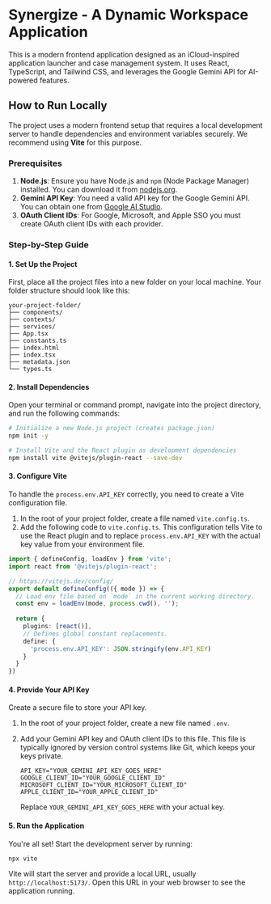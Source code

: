 # Synergize - A Dynamic Workspace Application

This is a modern frontend application designed as an iCloud-inspired application launcher and case management system. It uses React, TypeScript, and Tailwind CSS, and leverages the Google Gemini API for AI-powered features.

## How to Run Locally

The project uses a modern frontend setup that requires a local development server to handle dependencies and environment variables securely. We recommend using **Vite** for this purpose.

### Prerequisites

1.  **Node.js**: Ensure you have Node.js and `npm` (Node Package Manager) installed. You can download it from [nodejs.org](https://nodejs.org/).
2.  **Gemini API Key**: You need a valid API key for the Google Gemini API. You can obtain one from [Google AI Studio](https://aistudio.google.com/app/apikey).
3.  **OAuth Client IDs**: For Google, Microsoft, and Apple SSO you must create OAuth client IDs with each provider.

### Step-by-Step Guide

#### 1. Set Up the Project

First, place all the project files into a new folder on your local machine. Your folder structure should look like this:

```
your-project-folder/
├── components/
├── contexts/
├── services/
├── App.tsx
├── constants.ts
├── index.html
├── index.tsx
├── metadata.json
└── types.ts
```

#### 2. Install Dependencies

Open your terminal or command prompt, navigate into the project directory, and run the following commands:

```bash
# Initialize a new Node.js project (creates package.json)
npm init -y

# Install Vite and the React plugin as development dependencies
npm install vite @vitejs/plugin-react --save-dev
```

#### 3. Configure Vite

To handle the `process.env.API_KEY` correctly, you need to create a Vite configuration file.

1.  In the root of your project folder, create a file named `vite.config.ts`.
2.  Add the following code to `vite.config.ts`. This configuration tells Vite to use the React plugin and to replace `process.env.API_KEY` with the actual key value from your environment file.

```typescript
import { defineConfig, loadEnv } from 'vite';
import react from '@vitejs/plugin-react';

// https://vitejs.dev/config/
export default defineConfig(({ mode }) => {
  // Load env file based on `mode` in the current working directory.
  const env = loadEnv(mode, process.cwd(), '');
  
  return {
    plugins: [react()],
    // Defines global constant replacements.
    define: {
      'process.env.API_KEY': JSON.stringify(env.API_KEY)
    }
  }
})
```

#### 4. Provide Your API Key

Create a secure file to store your API key.

1.  In the root of your project folder, create a new file named `.env`.
2.  Add your Gemini API key and OAuth client IDs to this file. This file is typically ignored by version control systems like Git, which keeps your keys private.

    ```
    API_KEY="YOUR_GEMINI_API_KEY_GOES_HERE"
    GOOGLE_CLIENT_ID="YOUR_GOOGLE_CLIENT_ID"
    MICROSOFT_CLIENT_ID="YOUR_MICROSOFT_CLIENT_ID"
    APPLE_CLIENT_ID="YOUR_APPLE_CLIENT_ID"
    ```

    Replace `YOUR_GEMINI_API_KEY_GOES_HERE` with your actual key.

#### 5. Run the Application

You're all set! Start the development server by running:

```bash
npx vite
```

Vite will start the server and provide a local URL, usually `http://localhost:5173/`. Open this URL in your web browser to see the application running.
